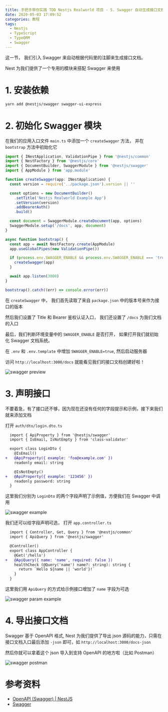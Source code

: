 ```yaml
---
title: 手把手带你实践 TDD Nestjs Realworld 项目 - 5. Swagger 自动生成接口文档
date: 2020-05-03 17:09:52
categories: 教程
tags:
  - Nestjs
  - TypeScript
  - TypeORM
  - Swagger
---
```


这一节， 我们引入 Swagger 来自动根据代码里的注脚来生成接口文档。

Nest 为我们提供了一个专用的模块来搭配 Swagger 来使用

# 1. 安装依赖

```bash
yarn add @nestjs/swagger swagger-ui-express
```

# 2. 初始化 Swagger 模块

在我们的应用入口文件 `main.ts` 中添加一个 `createSwagger` 方法， 并在 `bootstrap` 方法中初始化它

```ts main.ts
import { INestApplication, ValidationPipe } from '@nestjs/common'
import { NestFactory } from '@nestjs/core'
import { DocumentBuilder, SwaggerModule } from '@nestjs/swagger'
import { AppModule } from 'app.module'

function createSwagger(app: INestApplication) {
  const version = require('../package.json').version || ''

  const options = new DocumentBuilder()
    .setTitle('Nestjs Realworld Example App')
    .setVersion(version)
    .addBearerAuth()
    .build()

  const document = SwaggerModule.createDocument(app, options)
  SwaggerModule.setup('/docs', app, document)
}

async function bootstrap() {
  const app = await NestFactory.create(AppModule)
  app.useGlobalPipes(new ValidationPipe())

  if (process.env.SWAGGER_ENABLE && process.env.SWAGGER_ENABLE === 'true') {
    createSwagger(app)
  }

  await app.listen(3000)
}

bootstrap().catch((err) => console.error(err))
```

在 `createSwagger` 中， 我们首先读取了来自 `package.json` 中的版本号来作为接口的版本

然后我们设置了 Title 和 Bearer 鉴权认证入口， 我们还设置了 `/docs` 为我们文档的入口

最后，我们判断环境变量中的 `SWAGGER_ENABLE` 是否打开， 如果打开我们就初始化 Swagger 文档系统。

在 `.env` 和 `.env.template` 中增加 `SWAGGER_ENABLE=true`, 然后启动服务器

访问 `http://localhost:3000/docs` 就能看见我们的接口文档创建好啦！

![swagger preview](https://static.mutoe.com/2020/TDD-nestjs-realworld-example-app/swagger-preview.png)

<!-- more -->

# 3. 声明接口

不要着急，有了接口还不够，因为现在还没有任何的字段提示和示例，接下来我们就来添加文档

打开 `auth/dto/login.dto.ts`

```diff auth/dto/login.dto.ts
  import { ApiProperty } from '@nestjs/swagger'
  import { IsEmail, IsNotEmpty } from 'class-validator'

  export class LoginDto {
    @IsEmail()
+   @ApiProperty({ example: 'foo@example.com' })
    readonly email: string

    @IsNotEmpty()
+   @ApiProperty({ example: '123456' })
    readonly password: string
  }
```

这里我们分别为 `LoginDto` 的两个字段声明了示例值，方便我们在 Swagger 中调用

![swagger example](https://static.mutoe.com/2020/TDD-nestjs-realworld-example-app/swagger-example.png)

我们还可以给字段声明可选， 打开 `app.controller.ts`

```diff app.controller.ts
  import { Controller, Get, Query } from '@nestjs/common'
  import { ApiQuery } from '@nestjs/swagger'

  @Controller()
  export class AppController {
    @Get('/hello')
+   @ApiQuery({ name: 'name', required: false })
    healthCheck (@Query('name') name?: string): string {
      return `Hello ${name || 'world'}!`
    }
  }
```

这里我们用 `ApiQuery` 的方式给示例接口增加了 `name` 字段为可选

![swagger param example](https://static.mutoe.com/2020/TDD-nestjs-realworld-example-app/swagger-param-example.png)

# 4. 导出接口文档

Swagger 基于 OpenAPI 格式, Nest 为我们提供了导出 json 源码的能力，只需在接口文档入口最后添加 `-json` 即可，如 `http://localhost:3000/docs-json`

然后你就可以拿着这个 json 导入到支持 OpenAPI 的地方啦（比如 Postman）

![swagger postman](https://static.mutoe.com/2020/TDD-nestjs-realworld-example-app/swagger-postman.png)

# 参考资料

- [OpenAPI (Swagger) | NestJS](https://docs.nestjs.cn/6/recipes?id=openapi-swagger)
- [Swagger](https://swagger.io/docs/specification/about/)
